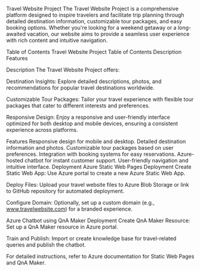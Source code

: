 Travel Website Project
The Travel Website Project is a comprehensive platform designed to inspire travelers and facilitate trip planning through detailed destination information, customizable tour packages, and easy booking options. Whether you're looking for a weekend getaway or a long-awaited vacation, our website aims to provide a seamless user experience with rich content and intuitive navigation.

Table of Contents
Travel Website Project
Table of Contents
Description
Features

Description
The Travel Website Project offers:

Destination Insights: Explore detailed descriptions, photos, and recommendations for popular travel destinations worldwide.

Customizable Tour Packages: Tailor your travel experience with flexible tour packages that cater to different interests and preferences.


Responsive Design: Enjoy a responsive and user-friendly interface optimized for both desktop and mobile devices, ensuring a consistent experience across platforms.

Features
Responsive design for mobile and desktop.
Detailed destination information and photos.
Customizable tour packages based on user preferences.
Integration with booking systems for easy reservations.
Azure-hosted chatbot for instant customer support.
User-friendly navigation and intuitive interface.
Deployment
Azure Static Web Pages Deployment
Create Static Web App: Use Azure portal to create a new Azure Static Web App.

Deploy Files: Upload your travel website files to Azure Blob Storage or link to GitHub repository for automated deployment.

Configure Domain: Optionally, set up a custom domain (e.g., www.travelwebsite.com) for a branded experience.

Azure Chatbot using QnA Maker Deployment
Create QnA Maker Resource: Set up a QnA Maker resource in Azure portal.

Train and Publish: Import or create knowledge base for travel-related queries and publish the chatbot.

For detailed instructions, refer to Azure documentation for Static Web Pages and QnA Maker.


